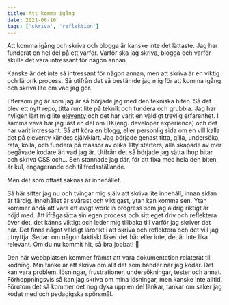 ```yaml
---
title: Att komma igång
date: 2021-06-16
tags: ['skriva', 'reflektion']
---
```


Att komma igång och skriva och blogga är kanske inte det lättaste. Jag har funderat en hel del på ett varför. Varför ska jag skriva, blogga och varför skulle det vara intressant för någon annan.

Kanske är det inte så intressant för någon annan, men att skriva är en viktig och lärorik process. Så utifrån det så bestämde jag mig för att komma igång och skriva lite om vad jag gör.

Eftersom jag är som jag är så började jag med den tekniska biten. Så det blev ett nytt repo, titta runt lite på teknik och fundera och grubbla.
Jag har nyligen lärt mig lite [eleventy](https://11ty.dev) och det har varit en väldigt trevlig erfarenhet. I samma veva har jag läst en del om DX(eng. developer experience) och det har varit intressant. Så att köra en blogg, eller personlig sida om en vill kalla det på eleventy kändes självklart. Jag började genast titta, gilla, undersöka, rata, kolla, och fundera på massor av olika 11ty starters, alla skapade av mer begåvade kodare än vad jag är. Utifrån det så började jag sätta ihop bitar och skriva CSS och... Sen stannade jag där, för att fixa med hela den biten är kul, engagerande och tillfredsställande.

Men det som oftast saknas är innehållet.

Så här sitter jag nu och tvingar mig själv att skriva lite innehåll, innan sidan är färdig. Innehållet är svårast och viktigast, ytan kan komma sen. Ytan kommer ändå att vara ett evigt work in progress som jag aldrig riktigt är nöjd med. Att ifrågasätta sin egen process och sitt eget driv och reflektera över det, det känns viktigt och leder mig tillbaka till varför jag skriver det här.
Det finns något väldigt lärorikt i att skriva och reflektera och det vill jag utnyttja. Sedan om någon faktiskt läser det här eller inte, det är inte lika relevant. Om du nu kommit hit, så bra jobbat! 🙂

Den här webbplatsen kommer främst att vara dokumentation relaterat till kodning. Min tanke är att skriva om allt det som händer när jag kodar. Det kan vara problem, lösningar, frustrationer, undersökningar, tester och annat. Förhoppningsvis så kan jag skriva om mina lösningar, men kanske inte alltid.
Förutom det så kommer det nog dyka upp en del länkar, tankar om saker jag kodat med och pedagigska spörsmål.
